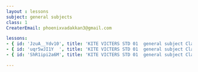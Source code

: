 ```yaml
--- 
layout : lessons 
subject: general subjects
class: 1
CreaterEmail: phoenixvadakkan3@gmail.com

lessons: 
- { id: 'JzuA__Ydv10', title: 'KITE VICTERS STD 01  general subject Class 1 (First Bell-ഫസ്റ്റ് ബെല്‍)' }
- { id: 'uqr5wJI1Y  ', title: 'KITE VICTERS STD 01  general subject Class 2 (First Bell-ഫസ്റ്റ് ബെല്‍)' }
- { id: 'ShR1ipi2a6M', title: 'KITE VICTERS STD 01  general subject Class 3 (First Bell-ഫസ്റ്റ് ബെല്‍)' }

---
```

